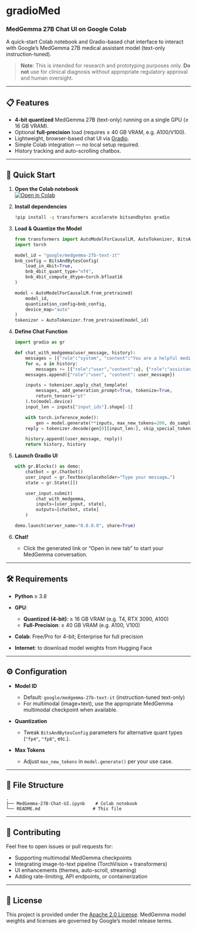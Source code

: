 # gradioMed


### MedGemma 27B Chat UI on Google Colab

A quick-start Colab notebook and Gradio-based chat interface to interact with Google’s MedGemma 27B medical assistant model (text-only instruction-tuned).

> **Note**: This is intended for research and prototyping purposes only. **Do not** use for clinical diagnosis without appropriate regulatory approval and human oversight.

---

## 📋 Features

- **4-bit quantized** MedGemma 27B (text-only) running on a single GPU (≥ 16 GB VRAM).
- Optional **full-precision** load (requires ≥ 40 GB VRAM, e.g. A100/V100).
- Lightweight, browser-based chat UI via [Gradio](https://gradio.app/).
- Simple Colab integration — no local setup required.
- History tracking and auto-scrolling chatbox.

---

## 🚀 Quick Start

1. **Open the Colab notebook**  
   [![Open in Colab](https://colab.research.google.com/assets/colab-badge.svg)](https://colab.research.google.com/…/MedGemma-27B-Chat-UI.ipynb)

2. **Install dependencies**  
   ```bash
   !pip install -q transformers accelerate bitsandbytes gradio
    ````

3. **Load & Quantize the Model**

   ```python
   from transformers import AutoModelForCausalLM, AutoTokenizer, BitsAndBytesConfig
   import torch

   model_id = "google/medgemma-27b-text-it"
   bnb_config = BitsAndBytesConfig(
       load_in_4bit=True,
       bnb_4bit_quant_type="nf4",
       bnb_4bit_compute_dtype=torch.bfloat16
   )

   model = AutoModelForCausalLM.from_pretrained(
       model_id,
       quantization_config=bnb_config,
       device_map="auto"
   )
   tokenizer = AutoTokenizer.from_pretrained(model_id)
   ```

4. **Define Chat Function**

   ```python
   import gradio as gr

   def chat_with_medgemma(user_message, history):
       messages = [{"role":"system", "content":"You are a helpful medical assistant."}]
       for u, a in history:
           messages += [{"role":"user","content":u}, {"role":"assistant","content":a}]
       messages.append({"role":"user", "content": user_message})

       inputs = tokenizer.apply_chat_template(
           messages, add_generation_prompt=True, tokenize=True,
           return_tensors="pt"
       ).to(model.device)
       input_len = inputs["input_ids"].shape[-1]

       with torch.inference_mode():
           gen = model.generate(**inputs, max_new_tokens=200, do_sample=False)
       reply = tokenizer.decode(gen[0][input_len:], skip_special_tokens=True)

       history.append((user_message, reply))
       return history, history
   ```

5. **Launch Gradio UI**

   ```python
   with gr.Blocks() as demo:
       chatbot = gr.Chatbot()
       user_input = gr.Textbox(placeholder="Type your message…")
       state = gr.State([])

       user_input.submit(
           chat_with_medgemma,
           inputs=[user_input, state],
           outputs=[chatbot, state]
       )

   demo.launch(server_name="0.0.0.0", share=True)
   ```

6. **Chat!**

   * Click the generated link or “Open in new tab” to start your MedGemma conversation.

---

## 🛠️ Requirements

* **Python** ≥ 3.8
* **GPU**:

  * **Quantized (4-bit)**: ≥ 16 GB VRAM (e.g. T4, RTX 3090, A100)
  * **Full-Precision**: ≥ 40 GB VRAM (e.g. A100, V100)
* **Colab**: Free/Pro for 4-bit; Enterprise for full precision
* **Internet**: to download model weights from Hugging Face

---

## ⚙️ Configuration

* **Model ID**

  * Default: `google/medgemma-27b-text-it` (instruction-tuned text-only)
  * For multimodal (image+text), use the appropriate MedGemma multimodal checkpoint when available.

* **Quantization**

  * Tweak `BitsAndBytesConfig` parameters for alternative quant types (`"fp4"`, `"fp8"`, etc.).

* **Max Tokens**

  * Adjust `max_new_tokens` in `model.generate()` per your use case.

---

## 📝 File Structure

```
.
├── MedGemma-27B-Chat-UI.ipynb    # Colab notebook
└── README.md                    # This file
```

---

## 🤝 Contributing

Feel free to open issues or pull requests for:

* Supporting multimodal MedGemma checkpoints
* Integrating image-to-text pipeline (TorchVision + transformers)
* UI enhancements (themes, auto-scroll, streaming)
* Adding rate-limiting, API endpoints, or containerization

---

## 📜 License

This project is provided under the [Apache 2.0 License](https://www.apache.org/licenses/LICENSE-2.0).
MedGemma model weights and licenses are governed by Google’s model release terms.
